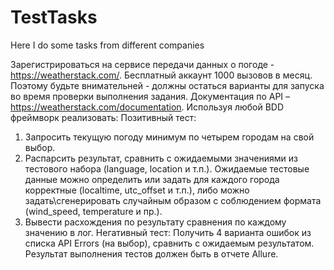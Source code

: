 # TestTasks
Here I do some tasks from different companies


Зарегистрироваться на сервисе передачи данных о погоде - https://weatherstack.com/. Бесплатный аккаунт 1000 вызовов в месяц. Поэтому будьте внимательней - должны остаться варианты для запуска во время проверки выполнения задания. Документация по API – https://weatherstack.com/documentation.
Используя любой BDD фреймворк реализовать:
Позитивный тест: 
1.	Запросить текущую погоду минимум по четырем городам на свой выбор. 
2.	Распарсить результат, сравнить с ожидаемыми значениями из тестового набора (language, location и т.п.). Ожидаемые тестовые данные можно определить или задать для каждого города корректные (localtime, utc_offset и т.п.), либо можно задать\сгенерировать случайным образом с соблюдением формата (wind_speed, temperature и пр.). 
3.	Вывести расхождения по результату сравнения по каждому значению в лог.
Негативный тест:
Получить 4 варианта ошибок из списка API Errors (на выбор), сравнить с ожидаемым результатом.
Результат выполнения тестов должен быть в отчете Allure.

